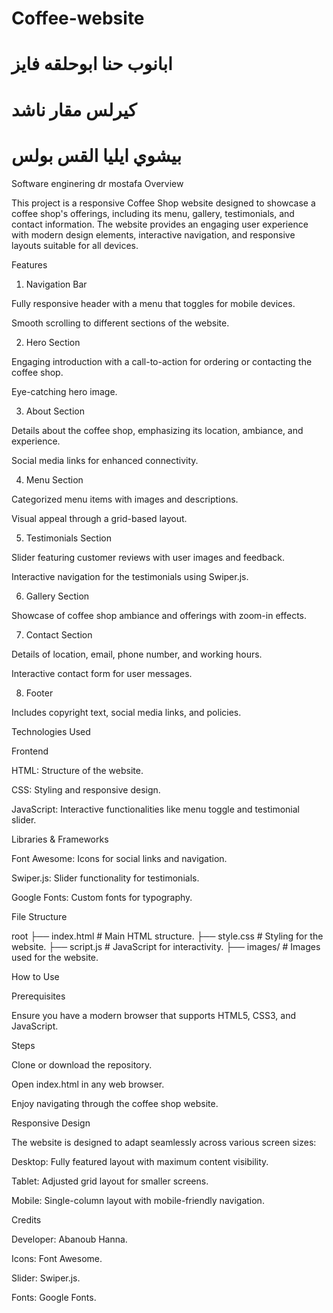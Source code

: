 # Coffee-website
# ابانوب حنا ابوحلقه فايز 
# كيرلس مقار ناشد 
# بيشوي ايليا القس بولس
Software enginering dr mostafa
Overview

This project is a responsive Coffee Shop website designed to showcase a coffee shop's offerings, including its menu, gallery, testimonials, and contact information. The website provides an engaging user experience with modern design elements, interactive navigation, and responsive layouts suitable for all devices.

Features

1. Navigation Bar

Fully responsive header with a menu that toggles for mobile devices.

Smooth scrolling to different sections of the website.

2. Hero Section

Engaging introduction with a call-to-action for ordering or contacting the coffee shop.

Eye-catching hero image.

3. About Section

Details about the coffee shop, emphasizing its location, ambiance, and experience.

Social media links for enhanced connectivity.

4. Menu Section

Categorized menu items with images and descriptions.

Visual appeal through a grid-based layout.

5. Testimonials Section

Slider featuring customer reviews with user images and feedback.

Interactive navigation for the testimonials using Swiper.js.

6. Gallery Section

Showcase of coffee shop ambiance and offerings with zoom-in effects.

7. Contact Section

Details of location, email, phone number, and working hours.

Interactive contact form for user messages.

8. Footer

Includes copyright text, social media links, and policies.

Technologies Used

Frontend

HTML: Structure of the website.

CSS: Styling and responsive design.

JavaScript: Interactive functionalities like menu toggle and testimonial slider.

Libraries & Frameworks

Font Awesome: Icons for social links and navigation.

Swiper.js: Slider functionality for testimonials.

Google Fonts: Custom fonts for typography.

File Structure

root
├── index.html   # Main HTML structure.
├── style.css    # Styling for the website.
├── script.js    # JavaScript for interactivity.
├── images/      # Images used for the website.

How to Use

Prerequisites

Ensure you have a modern browser that supports HTML5, CSS3, and JavaScript.

Steps

Clone or download the repository.

Open index.html in any web browser.

Enjoy navigating through the coffee shop website.

Responsive Design

The website is designed to adapt seamlessly across various screen sizes:

Desktop: Fully featured layout with maximum content visibility.

Tablet: Adjusted grid layout for smaller screens.

Mobile: Single-column layout with mobile-friendly navigation.

Credits

Developer: Abanoub Hanna.

Icons: Font Awesome.

Slider: Swiper.js.

Fonts: Google Fonts.